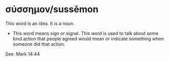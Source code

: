 # σύσσημον/sussēmon
This word is an idea. It is a noun.
* This word means sign or signal. This word is used to talk about some kind action that people agreed would mean or indicate something when someone did that action.

See: Mark 14:44
